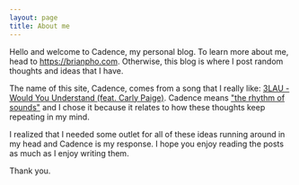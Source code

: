 ```yaml
---
layout: page
title: About me 
---
```


Hello and welcome to Cadence, my personal blog. To learn more about me, head to <https://brianpho.com>. Otherwise, this blog is where I post random thoughts and ideas that I have. 

The name of this site, Cadence, comes from a song that I really like: [3LAU - Would You Understand (feat. Carly Paige)](https://www.youtube.com/watch?v=7DzJDoVcCpU). Cadence means ["the rhythm of sounds"](https://www.vocabulary.com/dictionary/cadence) and I chose it because it relates to how these thoughts keep repeating in my mind.

I realized that I needed some outlet for all of these ideas running around in my head and Cadence is my response. I hope you enjoy reading the posts as much as I enjoy writing them.

Thank you.